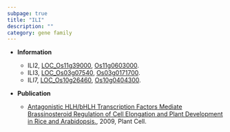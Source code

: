 ```yaml
---
subpage: true
title: "ILI"
description: ""
category: gene family
---
```


* **Information**  
    + ILI2, [LOC_Os11g39000](http://rice.plantbiology.msu.edu/cgi-bin/ORF_infopage.cgi?orf=LOC_Os11g39000), [Os11g0603000](http://rapdb.dna.affrc.go.jp/viewer/gbrowse_details/irgsp1?name=Os11g0603000).
    + ILI3, [LOC_Os03g07540](http://rice.plantbiology.msu.edu/cgi-bin/ORF_infopage.cgi?orf=LOC_Os03g07540), [Os03g0171700](http://rapdb.dna.affrc.go.jp/viewer/gbrowse_details/irgsp1?name=Os03g0171700).
    + ILI7, [LOC_Os10g26460](http://rice.plantbiology.msu.edu/cgi-bin/ORF_infopage.cgi?orf=LOC_Os10g26460), [Os10g0404300](http://rapdb.dna.affrc.go.jp/viewer/gbrowse_details/irgsp1?name=Os10g0404300).

* **Publication**  
    + [Antagonistic HLH/bHLH Transcription Factors Mediate Brassinosteroid Regulation of Cell Elongation and Plant Development in Rice and Arabidopsis.](http://www.ncbi.nlm.nih.gov/pubmed?term=Antagonistic+HLH/bHLH+Transcription+Factors+Mediate+Brassinosteroid+Regulation+of+Cell+Elongation+and+Plant+Development+in+Rice+and+Arabidopsis.%5BTitle%5D), 2009, Plant Cell.


